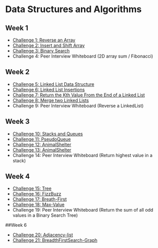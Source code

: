 # Data Structures and Algorithms

## Week 1

* [Challenge 1: Reverse an Array](./readme/reverse_array.md)
* [Challenge 2: Insert and Shift Array](./readme/array_shift.md)
* [Challenge 3: Binary Search](./readme/binary_search.md)
* Challenge 4: Peer Interview Whiteboard (2D array sum / Fibonacci)

## Week 2

* [Challenge 5: Linked List Data Structure](./readme/linked_list.md)
* [Challenge 6: Linked List Insertions](./readme/ll_insertions.md)
* [Challenge 7: Return the Kth Value From the End of a Linked List](./readme/ll_kth_from_end.md)
* [Challenge 8: Merge two Linked Lists](./readme/merged_lists.md)
* Challenge 9: Peer Interview Whiteboard (Reverse a LinkedList)

## Week 3
* [Challenge 10: Stacks and Queues](./readme/stacks_and_queues.md)
* [Challenge 11: PseudoQueue](./readme/pseudo_queue.md)
* [Challenge 12: AnimalShelter ](./readme/animal_shelter.md)
* [Challenge 13: AnimalShelter ](./readme/multi_bracket.md)
* Challenge 14: Peer Interview Whiteboard (Return highest value in a stack)

## Week 4
* [Challenge 15: Tree](./readme/tree.md)
* [Challenge 16: FizzBuzz](./readme/fizzbuzz.md)
* [Challenge 17: Breath-First](./readme/breath.md)
* [Challenge 18: Max-Value](./readme/max_tree_value.md)
* Challenge 19: Peer Interview Whiteboard (Return the sum of all odd values in a Binary Search Tree)

##Week 6
* [Challenge 20: Adjacency-list](./readme/adjacencyListGraph.md)
* [Challenge 21: BreadthFirstSearch-Graph](./readme/breadthFirstGraph.md)